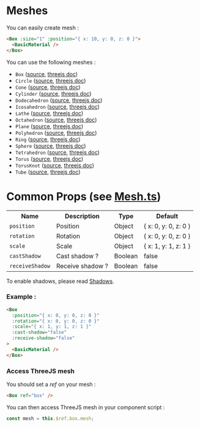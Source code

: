 # Meshes

You can easily create mesh :

```html
<Box :size="1" :position="{ x: 10, y: 0, z: 0 }">
  <BasicMaterial />
</Box>
```

You can use the following meshes :

- `Box` ([source](https://github.com/troisjs/trois/blob/master/src/meshes/Box.ts), [threejs doc](https://threejs.org/docs/#api/en/geometries/BoxBufferGeometry))
- `Circle` ([source](https://github.com/troisjs/trois/blob/master/src/meshes/Circle.ts), [threejs doc](https://threejs.org/docs/#api/en/geometries/CircleBufferGeometry))
- `Cone` ([source](https://github.com/troisjs/trois/blob/master/src/meshes/Cone.ts), [threejs doc](https://threejs.org/docs/#api/en/geometries/ConeBufferGeometry))
- `Cylinder` ([source](https://github.com/troisjs/trois/blob/master/src/meshes/Cylinder.ts), [threejs doc](https://threejs.org/docs/#api/en/geometries/CylinderBufferGeometry))
- `Dodecahedron` ([source](https://github.com/troisjs/trois/blob/master/src/meshes/Dodecahedron.ts), [threejs doc](https://threejs.org/docs/#api/en/geometries/DodecahedronBufferGeometry))
- `Icosahedron` ([source](https://github.com/troisjs/trois/blob/master/src/meshes/Icosahedron.ts), [threejs doc](https://threejs.org/docs/#api/en/geometries/IcosahedronBufferGeometry))
- `Lathe` ([source](https://github.com/troisjs/trois/blob/master/src/meshes/Lathe.ts), [threejs doc](https://threejs.org/docs/#api/en/geometries/LatheBufferGeometry))
- `Octahedron` ([source](https://github.com/troisjs/trois/blob/master/src/meshes/Octahedron.ts), [threejs doc](https://threejs.org/docs/#api/en/geometries/OctahedronBufferGeometry))
- `Plane` ([source](https://github.com/troisjs/trois/blob/master/src/meshes/Plane.ts), [threejs doc](https://threejs.org/docs/#api/en/geometries/PlaneBufferGeometry))
- `Polyhedron` ([source](https://github.com/troisjs/trois/blob/master/src/meshes/Polyhedron.ts), [threejs doc](https://threejs.org/docs/#api/en/geometries/PolyhedronBufferGeometry))
- `Ring` ([source](https://github.com/troisjs/trois/blob/master/src/meshes/Ring.ts), [threejs doc](https://threejs.org/docs/#api/en/geometries/RingBufferGeometry))
- `Sphere` ([source](https://github.com/troisjs/trois/blob/master/src/meshes/Sphere.ts), [threejs doc](https://threejs.org/docs/#api/en/geometries/SphereBufferGeometry))
- `Tetrahedron` ([source](https://github.com/troisjs/trois/blob/master/src/meshes/Tetrahedron.ts), [threejs doc](https://threejs.org/docs/#api/en/geometries/TetrahedronBufferGeometry))
- `Torus` ([source](https://github.com/troisjs/trois/blob/master/src/meshes/Torus.ts), [threejs doc](https://threejs.org/docs/#api/en/geometries/TorusBufferGeometry))
- `TorusKnot` ([source](https://github.com/troisjs/trois/blob/master/src/meshes/TorusKnot.ts), [threejs doc](https://threejs.org/docs/#api/en/geometries/TorusKnotBufferGeometry))
- `Tube` ([source](https://github.com/troisjs/trois/blob/master/src/meshes/Tube.ts), [threejs doc](https://threejs.org/docs/#api/en/geometries/TubeBufferGeometry))

# Common Props (see [Mesh.ts](https://github.com/troisjs/trois/blob/master/src/meshes/Mesh.ts))

<table>
<tbody>
  <tr>
    <th>Name</th>
    <th>Description</th>
    <th>Type</th>
    <th>Default</th>
  </tr>
  <!-- <tr><td><code>materialId</code></td><td>Material ID</td><td>String</td><td></td></tr> -->
  <tr><td><code>position</code></td><td>Position</td><td>Object</td><td>{ x: 0, y: 0, z: 0 }</td></tr>
  <tr><td><code>rotation</code></td><td>Rotation</td><td>Object</td><td>{ x: 0, y: 0, z: 0 }</td></tr>
  <tr><td><code>scale</code></td><td>Scale</td><td>Object</td><td>{ x: 1, y: 1, z: 1 }</td></tr>
  <tr><td><code>castShadow</code></td><td>Cast shadow ?</td><td>Boolean</td><td>false</td></tr>
  <tr><td><code>receiveShadow</code></td><td>Receive shadow ?</td><td>Boolean</td><td>false</td></tr>
</tbody>
</table>

To enable shadows, please read [Shadows](../shadows).

### Example :

```html
<Box
  :position="{ x: 0, y: 0, z: 0 }"
  :rotation="{ x: 0, y: 0, z: 0 }"
  :scale="{ x: 1, y: 1, z: 1 }"
  :cast-shadow="false"
  :receive-shadow="false"
>
  <BasicMaterial />
</Box>
```

### Access ThreeJS mesh

You should set a *ref* on your mesh :

```html
<Box ref="box" />
```

You can then access ThreeJS mesh in your component script :

```js
const mesh = this.$ref.box.mesh;
```